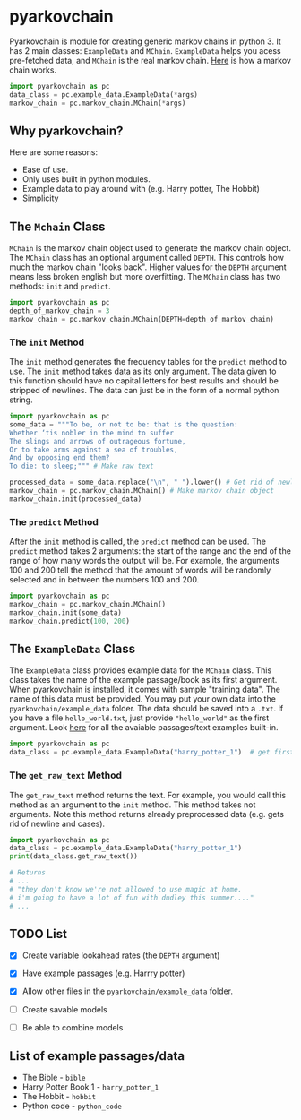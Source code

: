 # pyarkovchain
Pyarkovchain is module for creating generic markov chains in python 3. It has 2 main classes: `ExampleData` and `MChain`. `ExampleData` helps you acess pre-fetched data, and `MChain` is the real markov chain. [Here](https://en.wikipedia.org/wiki/Markov_chain) is how a markov chain works. 

``` python
import pyarkovchain as pc
data_class = pc.example_data.ExampleData(*args)
markov_chain = pc.markov_chain.MChain(*args)
```

## Why pyarkovchain? 
Here are some reasons:

* Ease of use.
* Only uses built in python modules.
* Example data to play around with (e.g. Harry potter, The Hobbit)
* Simplicity

## The `Mchain` Class
`MChain` is the markov chain object used to generate the markov chain object. The `MChain` class has an optional argument called `DEPTH`. This controls how much the markov chain "looks back". Higher values for the `DEPTH` argument means less broken english but more overfitting. The `MChain` class has two methods: `init` and `predict`. 

``` python
import pyarkovchain as pc
depth_of_markov_chain = 3
markov_chain = pc.markov_chain.MChain(DEPTH=depth_of_markov_chain)
```

### The `init` Method
The `init` method generates the frequency tables for the `predict` method to use. The `init` method takes data as its only argument. The data given to this function should have no capital letters for best results and should be stripped of newlines. The data can just be in the form of a normal python string.

``` python
import pyarkovchain as pc
some_data = """To be, or not to be: that is the question: 
Whether ‘tis nobler in the mind to suffer
The slings and arrows of outrageous fortune,
Or to take arms against a sea of troubles,
And by opposing end them?
To die: to sleep;""" # Make raw text

processed_data = some_data.replace("\n", " ").lower() # Get rid of newlines and make it all lowercase
markov_chain = pc.markov_chain.MChain() # Make markov chain object
markov_chain.init(processed_data)
```

### The `predict` Method
After the `init` method is called, the `predict` method can be used. The `predict` method takes 2 arguments: the start of the range and the end of the range of how many words the output will be. For example, the arguments 100 and 200 tell the method that the amount of words will be randomly selected and in between the numbers 100 and 200.

``` python
import pyarkovchain as pc
markov_chain = pc.markov_chain.MChain()
markov_chain.init(some_data)
markov_chain.predict(100, 200)
```

## The `ExampleData` Class
The `ExampleData` class provides example data for the `MChain` class. This class takes the name of the example passage/book as its first argument. When pyarkovchain is installed, it comes with sample "training data". The name of this data must be provided. You may put your own data into the `pyarkovchain/example_data` folder. The data should be saved into a `.txt`. If you have a file `hello_world.txt`, just provide `"hello_world"` as the first argument. Look [here](https://github.com/MonliH/pyarkovchain#list-of-example-passagesdata) for all the avaiable passages/text examples built-in.

``` python
import pyarkovchain as pc
data_class = pc.example_data.ExampleData("harry_potter_1")  # get first book of Harry Potter
```

### The `get_raw_text` Method
The `get_raw_text` method returns the text. For example, you would call this method as an argument to the `init` method. This method takes not arguments. Note this method returns already preprocessed data (e.g. gets rid of newline and cases).

``` python
import pyarkovchain as pc
data_class = pc.example_data.ExampleData("harry_potter_1")
print(data_class.get_raw_text())

# Returns
# ...
# "they don't know we're not allowed to use magic at home. 
# i'm going to have a lot of fun with dudley this summer...."
# ...
```

## TODO List
- [x] Create variable lookahead rates (the `DEPTH` argument)

- [x] Have example passages (e.g. Harrry potter)

- [x] Allow other files in the `pyarkovchain/example_data` folder.

- [ ] Create savable models

- [ ] Be able to combine models

## List of example passages/data
* The Bible - `bible`
* Harry Potter Book 1 - `harry_potter_1`
* The Hobbit - `hobbit`
* Python code - `python_code`
